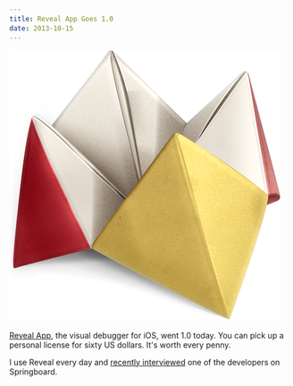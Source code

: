```yaml
---
title: Reveal App Goes 1.0
date: 2013-10-15
---
```


![](AB3E5593EB6843EB859FC52C3B223ACA.png)

[Reveal App](http://revealapp.com), the visual debugger for iOS, went 1.0 today. You can pick up a personal license for sixty US dollars. It's worth every penny.

I use Reveal every day and [recently interviewed](http://springboardshow.com/episodes/24) one of the developers on Springboard.

